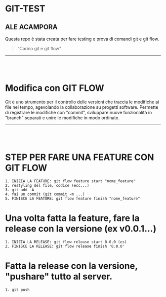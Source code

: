 # GIT-TEST
## ALE ACAMPORA

Questa repo è stata creata per fare testing e prova di comandi git e git flow.

> "Carino git e git flow"

***
<br>
<br>

# Modifica con GIT FLOW

Git è uno strumento per il controllo delle versioni che traccia le modifiche ai file nel tempo, agevolando la collaborazione su progetti software. Permette di registrare le modifiche con "commit", sviluppare nuove funzionalità in "branch" separati e unire le modifiche in modo ordinato.

***
<br>
<br>

# STEP PER FARE UNA FEATURE CON GIT FLOW
```git 
1. INIZIA LA FEATURE: git flow feature start "nome_feature"
2. restyling del file, codice (ecc...)
3. git add -A 
4. fai un commit (git commit -m ...)
5. FINISCE LA FEATURE: git flow feature finish "nome_feature"
```

# Una volta fatta la feature, fare la release con la versione (ex v0.0.1...)
```git 
1. INIZIA LA RELEASE: git flow release start 0.0.0 (es)
2. FINISCE LA RELEASE: git flow release finish '0.0.0'
```

# Fatta la release con la versione, "pushare" tutto al server.
```git 
1. git push
```